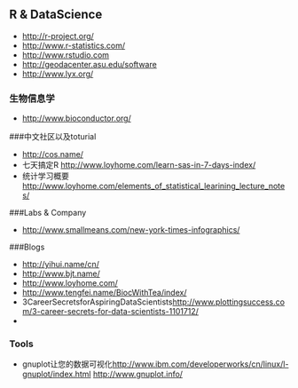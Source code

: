 ##  R & DataScience

- <http://r-project.org/>
- <http://www.r-statistics.com/>
- <http://www.rstudio.com>
- <http://geodacenter.asu.edu/software>
- <http://www.lyx.org/>

### 生物信息学
- <http://www.bioconductor.org/>

###中文社区以及toturial
- <http://cos.name/>
- 七天搞定R <http://www.loyhome.com/learn-sas-in-7-days-index/>
- 统计学习概要<http://www.loyhome.com/elements_of_statistical_learining_lecture_notes/>


###Labs & Company

- <http://www.smallmeans.com/new-york-times-infographics/>


###Blogs
- <http://yihui.name/cn/>
- <http://www.bjt.name/>
- <http://www.loyhome.com/> 
- <http://www.tengfei.name/BiocWithTea/index/>
- 3CareerSecretsforAspiringDataScientists<http://www.plottingsuccess.com/3-career-secrets-for-data-scientists-1101712/>
- 
### Tools
- gnuplot让您的数据可视化<http://www.ibm.com/developerworks/cn/linux/l-gnuplot/index.html> <http://www.gnuplot.info/>
